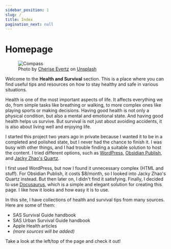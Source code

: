 ```yaml
---
sidebar_position: 1
slug: /
title: Index
pagination_next: null
---
```


# Homepage

<figure class="figure">
<img src="/images/cherise-evertz-KdOAFDzB_Mg-unsplash.jpg" class="figure-img img-fluid" alt="Compass" />
<figcaption class="figure-caption text-center">
Photo by <a href="https://unsplash.com/@cherise_raphy_co">Cherise Evertz</a>
on <a href="https://unsplash.com/photos/compass-KdOAFDzB_Mg">Unsplash</a>
</figcaption>
</figure>

Welcome to the **Health and Survival** section. This is a place where you can find useful tips and resources on how to stay healthy and safe in various situations.

Health is one of the most important aspects of life. It affects everything we do, from simple tasks like breathing or walking, to more complex ones like playing sports or making decisions. Having good health is not only a physical condition, but also a mental and emotional state. And having good health helps us survive. But survival is not just about avoiding accidents, it is also about living well and enjoying life.

I started this project two years ago in private because I wanted it to be in a completed and polished state, but I never had the chance to finish it. I was busy with other things, and I had trouble finding a suitable solution to host the content. I tried different options, such as [WordPress<i class="bi bi-box-arrow-up-right ms-1"></i>](https://wordpress.org/), [Obsidian Publish<i class="bi bi-box-arrow-up-right ms-1"></i>](https://obsidian.md/publish), and [Jacky Zhao's Quartz<i class="bi bi-box-arrow-up-right ms-1"></i>](https://github.com/jackyzha0/quartz).

I first used WordPress, but now I found it unnecessary complex (HTML and stuff). For Obsidian Publish, it costs $8/month, so I looked into Jacky Zhao's Quartz instead. But then later on, I didn't find it satisfying. Finally, I decided to use [Docusaurus<i class="bi bi-box-arrow-up-right ms-1"></i>](https://docusaurus.io/), which is a simple and elegant solution for creating this page. I like how it looks and how easy it is to use.

In this site, I have collections of health and survival tips from many sources. Here are some of them:
- SAS Survival Guide handbook
- SAS Urban Survival Guide handbook
- Apple Health articles
- _(more sources will be added)_

Take a look at the left/top of the page and check it out!